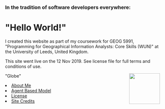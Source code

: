 
<h3>In the tradition of software developers everywhere:</h3>
<h1>"Hello World!"</h1>


<p>
I created this website as part of my coursework for GEOG 5991, "Programming for Geographical Information Analysts: Core Skills (WUN)" at the University of Leeds, United Kingdom.</p>
  
<p>This site went live on the 12 Nov 2019. See license file for full terms and conditions of use.

</p>

<img align="right" width="100" height="100" src="https://jlablacker.github.io/GEOG5991-Portfolio/globe.png">"Globe"



<li><a href="https://jlablacker.github.io/GEOG5991-Portfolio/About.html">About Me</a></li>



<li><a href="https://jlablacker.github.io/GEOG5991-Portfolio/Agent.html">Agent Based Model</a></li>



<li><a href="https://jlablacker.github.io/GEOG5991-Portfolio/LICENSE.md"> License
  


<li><a href="https://jlablacker.github.io/GEOG5991-Portfolio/Credits.html"> Site Credits












